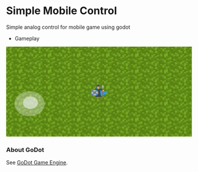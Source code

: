 # Simple Mobile Control

Simple analog control for mobile game using godot

* Gameplay

![GitHub Logo](/main.jpg) 

 
### About GoDot
See [GoDot Game Engine](https://godotengine.org).
